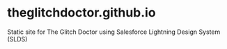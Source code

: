 # theglitchdoctor.github.io
Static site for The Glitch Doctor using Salesforce Lightning Design System (SLDS)
